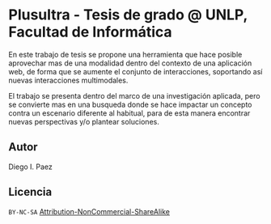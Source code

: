 # Plusultra - Tesis de grado @ UNLP, Facultad de Informática

En este trabajo de tesis se propone una herramienta que hace posible aprovechar mas de una modalidad dentro del contexto de una aplicación web, de forma que se aumente el conjunto de interacciones, soportando así nuevas interacciones multimodales.

El trabajo se presenta dentro del marco de una investigación aplicada, pero se convierte mas en una busqueda donde se hace impactar un concepto contra un escenario diferente al habitual, para de esta manera encontrar nuevas perspectivas y/o plantear soluciones. 

## Autor
Diego I. Paez

## Licencia
`BY-NC-SA` [Attribution-NonCommercial-ShareAlike](https://creativecommons.org/licenses/by-nc-sa/4.0/https://creativecommons.org/licenses/by-nc-sa/4.0/)
